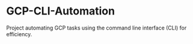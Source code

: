 # GCP-CLI-Automation
Project automating GCP tasks using the command line interface (CLI) for efficiency.
